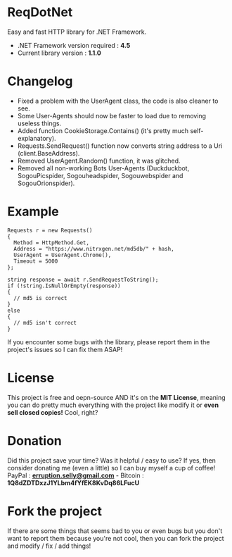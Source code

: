 # ReqDotNet
Easy and fast HTTP library for .NET Framework.

- .NET Framework version required : **4.5**
- Current library version : **1.1.0**

# Changelog
- Fixed a problem with the UserAgent class, the code is also cleaner to see.
- Some User-Agents should now be faster to load due to removing useless things.
- Added function CookieStorage.Contains() (it's pretty much self-explanatory).
- Requests.SendRequest() function now converts string address to a Uri (client.BaseAddress).
- Removed UserAgent.Random() function, it was glitched.
- Removed all non-working Bots User-Agents (Duckduckbot, SogouPicspider, Sogouheadspider, Sogouwebspider and SogouOrionspider).

# Example
````
Requests r = new Requests()
{
  Method = HttpMethod.Get,
  Address = "https://www.nitrxgen.net/md5db/" + hash,
  UserAgent = UserAgent.Chrome(),
  Timeout = 5000
};

string response = await r.SendRequestToString();
if (!string.IsNullOrEmpty(response))
{
  // md5 is correct
}
else
{
  // md5 isn't correct
}
````

If you encounter some bugs with the library, please report them in the project's issues so I can fix them ASAP!

# License
This project is free and oepn-source AND it's on the **MIT License**, meaning you can do pretty much everything with the project like modify it or **even sell closed copies!** Cool, right?

# Donation
Did this project save your time? Was it helpful / easy to use? If yes, then consider donating me (even a little) so I can buy myself a cup of coffee!
PayPal : **erruption.selly@gmail.com** - Bitcoin : **1Q8dZDTDxzJ1YLbm4fYfEK8KvDq86LFucU**

# Fork the project
If there are some things that seems bad to you or even bugs but you don't want to report them because you're not cool, then you can fork the project and modify / fix / add things!
